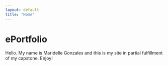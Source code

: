 ```yaml
---
layout: default
title: "Home"
---
```


# ePortfolio
Hello. My name is Maridelle Gonzales and this is my site in partial fulfillment of my capstone. Enjoy!
